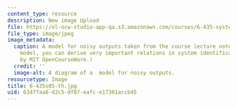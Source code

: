 ```yaml
---
content_type: resource
description: New image Upload
file: https://ol-ocw-studio-app-qa.s3.amazonaws.com/courses/6-435-system-identification-spring-2005/6347faa6d2c5df87eafce17301accb45_6-435s05-th.jpg
file_type: image/jpeg
image_metadata:
  caption: A model for noisy outputs taken from the course lecture notes. From this
    model, you can derive very important relations in system identification. (Figure
    by MIT OpenCourseWare.)
  credit: ''
  image-alt: A diagram of a  model for noisy outputs.
resourcetype: Image
title: 6-435s05-th.jpg
uid: 6347faa6-d2c5-df87-eafc-e17301accb45
---
```

